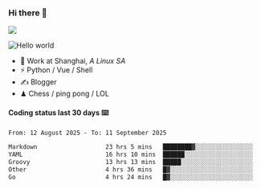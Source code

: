 ### Hi there 👋
![](https://komarev.com/ghpvc/?username=Xuhandsome)


<img src="https://github-readme-stats.vercel.app/api?username=XuHandsome&show_icons=true&theme=merko" alt="Hello world">

<br/>

- 🍻  Work at Shanghai, _A Linux SA_
- ⚡  Python / Vue / Shell
- ✍️  Blogger
- ♟  Chess / ping pong / LOL

#### Coding status last 30 days ⌨️

<!--START_SECTION:waka-->

```txt
From: 12 August 2025 - To: 11 September 2025

Markdown                   23 hrs 5 mins   ████████▓░░░░░░░░░░░░░░░░   34.92 %
YAML                       16 hrs 10 mins  ██████░░░░░░░░░░░░░░░░░░░   24.47 %
Groovy                     13 hrs 13 mins  █████░░░░░░░░░░░░░░░░░░░░   19.99 %
Other                      4 hrs 36 mins   █▓░░░░░░░░░░░░░░░░░░░░░░░   06.97 %
Go                         4 hrs 24 mins   █▓░░░░░░░░░░░░░░░░░░░░░░░   06.66 %
```

<!--END_SECTION:waka-->
